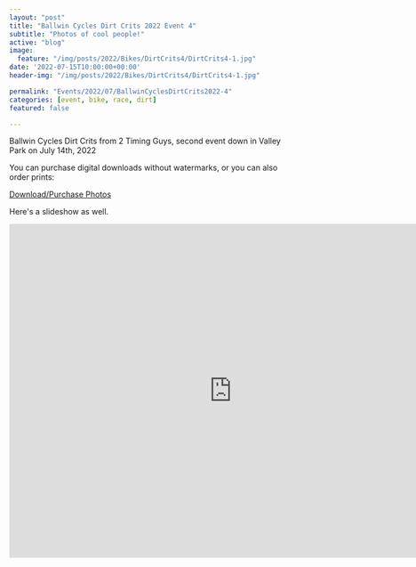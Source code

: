 ```yaml
---
layout: "post"
title: "Ballwin Cycles Dirt Crits 2022 Event 4"
subtitle: "Photos of cool people!"
active: "blog"
image:
  feature: "/img/posts/2022/Bikes/DirtCrits4/DirtCrits4-1.jpg"
date: '2022-07-15T10:00:00+00:00'
header-img: "/img/posts/2022/Bikes/DirtCrits4/DirtCrits4-1.jpg"

permalink: "Events/2022/07/BallwinCyclesDirtCrits2022-4"
categories: [event, bike, race, dirt]
featured: false

---
```


Ballwin Cycles Dirt Crits from 2 Timing Guys, second event down in Valley Park on July 14th, 2022

You can purchase digital downloads without watermarks, or you can also order prints:

[Download/Purchase Photos](https://photos.rainbowmarks.com/2022/Bikes/2022-Ballwin-Cycles-Dirt-Crits/July-14-2022)

Here's a slideshow as well.
<iframe src="https://photos.rainbowmarks.com/frame/slideshow?key=Cpz4wT&speed=3&transition=fade&autoStart=1&captions=0&navigation=0&playButton=0&randomize=0&transitionSpeed=2" width="800" height="600" frameborder="no" scrolling="no"></iframe>